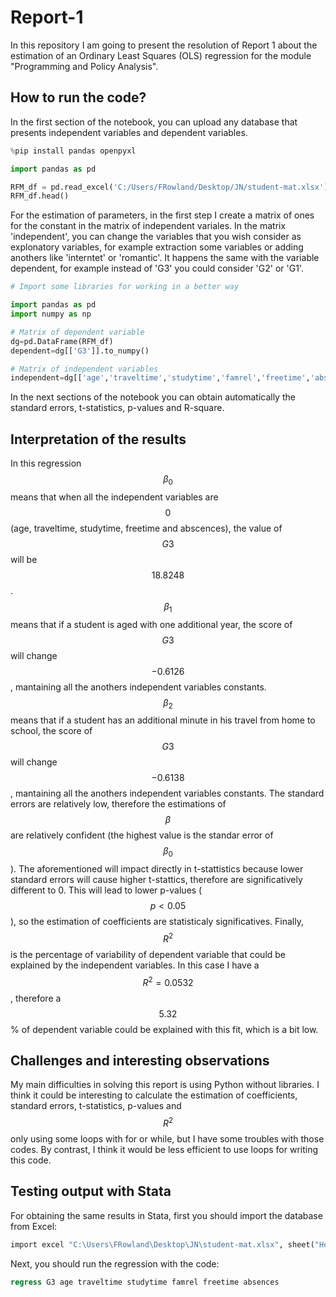 # Report-1
In this repository I am going to present the resolution of Report 1 about the estimation of an Ordinary Least Squares (OLS) regression for the module "Programming and Policy Analysis".

## How to run the code?

In the first section of the notebook, you can upload any database that presents independent variables and dependent variables.

```python
%pip install pandas openpyxl

import pandas as pd

RFM_df = pd.read_excel('C:/Users/FRowland/Desktop/JN/student-mat.xlsx')
RFM_df.head()

```

For the estimation of parameters, in the first step I create a matrix of ones for the constant in the matrix of independent variales.
In the matrix 'independent', you can change the variables that you wish consider as explonatory variables, for example extraction some variables or adding anothers like 'interntet' or 'romantic'. It happens the same with the variable dependent, for example instead of 'G3' you could consider 'G2' or 'G1'.

```python
# Import some libraries for working in a better way

import pandas as pd
import numpy as np

# Matrix of dependent variable
dg=pd.DataFrame(RFM_df)
dependent=dg[['G3']].to_numpy()

# Matrix of independent variables
independent=dg[['age','traveltime','studytime','famrel','freetime','absences']].to_numpy()
```

In the next sections of the notebook you can obtain automatically the standard errors, t-statistics, p-values and R-square.

## Interpretation of the results

In this regression $$\beta_0$$ means that when all the independent variables are $$0$$ (age, traveltime, studytime, freetime and abscences), the value of $$G3$$ will be $$18.8248$$. $$\beta_1$$ means that if a student is aged with one additional year, the score of $$G3$$ will change $$-0.6126$$, mantaining all the anothers independent variables constants. $$\beta_2$$ means that if a student has an additional minute in his travel from home to school, the score of $$G3$$ will change $$-0.6138$$, mantaining all the anothers independent variables constants.
The standard errors are relatively low, therefore the estimations of $$\beta$$ are relatively confident (the highest value is the standar error of $$\beta_0$$). The aforementioned will impact directly in t-stattistics because lower standard errors will cause higher t-stattics, therefore are significatively different to 0. This will lead to lower p-values ($$p<0.05$$), so the estimation of coefficients are statisticaly significatives.
Finally, $$R^2$$ is the percentage of variability of dependent variable that could be explained by the independent variables. In this case I have a $$R^2=0.0532$$ , therefore a $$5.32$$\% of dependent variable could be explained with this fit, which is a bit low.

## Challenges and interesting observations

My main difficulties in solving this report is using Python without libraries. I think it could be interesting to calculate the estimation of coefficients, standard errors, t-statistics, p-values and $$R^2$$ only using some loops with for or while, but I have some troubles with those codes. By contrast, I think it would be less efficient to use loops for writing this code.

## Testing output with Stata

For obtaining the same results in Stata, first you should import the database from Excel:

```stata
import excel "C:\Users\FRowland\Desktop\JN\student-mat.xlsx", sheet("Hoja1") firstrow
```

Next, you should run the regression with the code:

```stata
regress G3 age traveltime studytime famrel freetime absences
```
